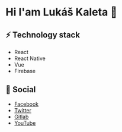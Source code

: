 # Hi I'am Lukáš Kaleta 👋

## ⚡️ Technology stack
* React
* React Native
* Vue
* Firebase

## 💬 Social
* [Facebook](https://www.facebook.com/lk.lukaskaleta/)
* [Twitter](https://twitter.com/lukekaleta)
* [Gitlab](https://gitlab.com/lukekaleta)
* [YouTube](https://www.youtube.com/uAjtaka)

<!--
**lukekaleta/lukekaleta** is a ✨ _special_ ✨ repository because its `README.md` (this file) appears on your GitHub profile.

Here are some ideas to get you started:

- 🔭 I’m currently working on ...
- 🌱 I’m currently learning ...
- 👯 I’m looking to collaborate on ...
- 🤔 I’m looking for help with ...
- 💬 Ask me about ...
- 📫 How to reach me: ...
- 😄 Pronouns: ...
- ⚡ Fun fact: ...
-->
